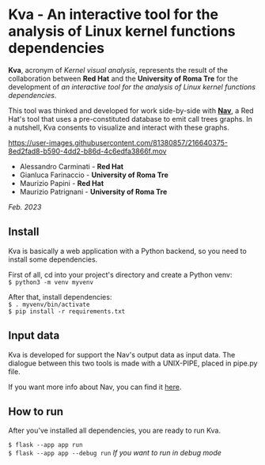 # Kva - An interactive tool for the analysis of Linux kernel functions dependencies

**Kva**, acronym of *Kernel visual analysis*, represents the result of the collaboration between **Red Hat** and the **University of Roma Tre** for the development of *an interactive tool for the analysis of Linux kernel functions dependencies*.<br>

This tool was thinked and developed for work side-by-side with [**Nav**](https://github.com/alessandrocarminati/nav), a Red Hat's tool that uses a pre-constituted database to emit call trees graphs. In a nutshell, Kva consents to visualize and interact with these graphs.

https://user-images.githubusercontent.com/81380857/216640375-8ed2fad8-b590-4dd2-b86d-4c6edfa3866f.mov

- Alessandro Carminati - **Red Hat**
- Gianluca Farinaccio - **University of Roma Tre**
- Maurizio Papini - **Red Hat**
- Maurizio Patrignani - **University of Roma Tre**

*Feb. 2023*



## Install 
Kva is basically a web application with a Python backend, so you need to install some dependencies. 

First of all, cd into your project's directory and create a Python venv:<br>
`$ python3 -m venv myvenv`<br>

After that, install dependencies:<br> 
`$ . myvenv/bin/activate`<br>
`$ pip install -r requirements.txt`<br>

## Input data
Kva is developed for support the Nav's output data as input data. The dialogue between this two tools is made with a UNIX-PIPE, placed in pipe.py file.

If you want more info about Nav, you can find it [here](https://github.com/alessandrocarminati/nav).  
## How to run
After you've installed all dependencies, you are ready to run Kva.

`$ flask --app app run`<br> 
`$ flask --app app --debug run` *If you want to run in debug mode*<br>




